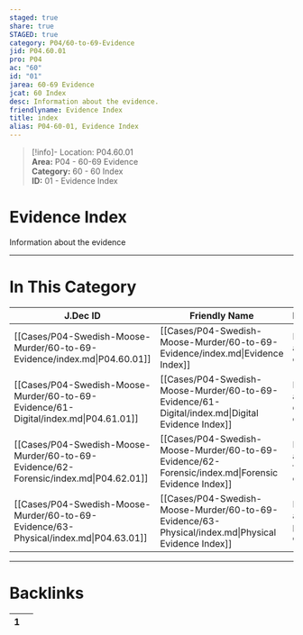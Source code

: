 ```yaml
---  
staged: true  
share: true  
STAGED: true  
category: P04/60-to-69-Evidence  
jid: P04.60.01  
pro: P04  
ac: "60"  
id: "01"  
jarea: 60-69 Evidence  
jcat: 60 Index  
desc: Information about the evidence.  
friendlyname: Evidence Index  
title: index  
alias: P04-60-01, Evidence Index  
---  
```

  
>[!info]- Location: P04.60.01  
>**Area:** P04 - 60-69 Evidence  
>**Category:** 60 - 60 Index  
>**ID:** 01 - Evidence Index  
  
# Evidence Index  
  
Information about the evidence  
  
  
  
---  
# In This Category  
  
| J.Dec ID                                                                             | Friendly Name                                                                                      | Description                              |  
| ------------------------------------------------------------------------------------ | -------------------------------------------------------------------------------------------------- | ---------------------------------------- |  
| [[Cases/P04-Swedish-Moose-Murder/60-to-69-Evidence/index.md\|P04.60.01]]             | [[Cases/P04-Swedish-Moose-Murder/60-to-69-Evidence/index.md\|Evidence Index]]                      | Information about the evidence.          |  
| [[Cases/P04-Swedish-Moose-Murder/60-to-69-Evidence/61-Digital/index.md\|P04.61.01]]  | [[Cases/P04-Swedish-Moose-Murder/60-to-69-Evidence/61-Digital/index.md\|Digital Evidence Index]]   | Information about the digital evidence.  |  
| [[Cases/P04-Swedish-Moose-Murder/60-to-69-Evidence/62-Forensic/index.md\|P04.62.01]] | [[Cases/P04-Swedish-Moose-Murder/60-to-69-Evidence/62-Forensic/index.md\|Forensic Evidence Index]] | Information about the forensic evidence. |  
| [[Cases/P04-Swedish-Moose-Murder/60-to-69-Evidence/63-Physical/index.md\|P04.63.01]] | [[Cases/P04-Swedish-Moose-Murder/60-to-69-Evidence/63-Physical/index.md\|Physical Evidence Index]] | Information about the physical evidence  |  
  
  
---  
# Backlinks  
<div><table class="dataview table-view-table"><thead class="table-view-thead"><tr class="table-view-tr-header"><th class="table-view-th"><span></span><span class="dataview small-text">1</span></th><th class="table-view-th"><span></span></th></tr></thead><tbody class="table-view-tbody"></tbody></table></div>